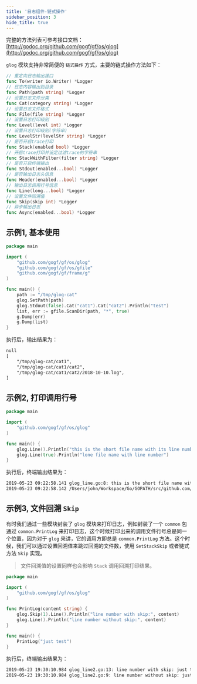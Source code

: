 ```yaml
---
title: '日志组件-链式操作'
sidebar_position: 3
hide_title: true
---
```


完整的方法列表可参考接口文档： [http://godoc.org/github.com/gogf/gf/os/glog](http://godoc.org/github.com/gogf/gf/os/glog)

`glog` 模块支持非常简便的 `链式操作` 方式，主要的链式操作方法如下：

```go
// 重定向日志输出接口
func To(writer io.Writer) *Logger
// 日志内容输出到目录
func Path(path string) *Logger
// 设置日志文件分类
func Cat(category string) *Logger
// 设置日志文件格式
func File(file string) *Logger
// 设置日志打印级别
func Level(level int) *Logger
// 设置日志打印级别(字符串)
func LevelStr(levelStr string) *Logger
// 是否开启trace打印
func Stack(enabled bool) *Logger
// 开启trace打印并设定过滤trace的字符串
func StackWithFilter(filter string) *Logger
// 是否开启终端输出
func Stdout(enabled...bool) *Logger
// 是否输出日志头信息
func Header(enabled...bool) *Logger
// 输出日志调用行号信息
func Line(long...bool) *Logger
// 设置文件回溯值
func Skip(skip int) *Logger
// 异步输出日志
func Async(enabled...bool) *Logger

```

## 示例1, 基本使用

```go
package main

import (
    "github.com/gogf/gf/os/glog"
    "github.com/gogf/gf/os/gfile"
    "github.com/gogf/gf/frame/g"
)

func main() {
    path := "/tmp/glog-cat"
    glog.SetPath(path)
    glog.Stdout(false).Cat("cat1").Cat("cat2").Println("test")
    list, err := gfile.ScanDir(path, "*", true)
    g.Dump(err)
    g.Dump(list)
}

```

执行后，输出结果为：

```html
null
[
	"/tmp/glog-cat/cat1",
	"/tmp/glog-cat/cat1/cat2",
	"/tmp/glog-cat/cat1/cat2/2018-10-10.log",
]

```

## 示例2, 打印调用行号

```go
package main

import (
	"github.com/gogf/gf/os/glog"
)

func main() {
	glog.Line().Println("this is the short file name with its line number")
	glog.Line(true).Println("lone file name with line number")
}

```

执行后，终端输出结果为：

```html
2019-05-23 09:22:58.141 glog_line.go:8: this is the short file name with its line number
2019-05-23 09:22:58.142 /Users/john/Workspace/Go/GOPATH/src/github.com/gogf/gf/geg/os/glog/glog_line.go:9: lone file name with line number

```

## 示例3, 文件回溯 `Skip`

有时我们通过一些模块封装了 `glog` 模块来打印日志，例如封装了一个 `common` 包通过 `common.PrintLog` 来打印日志，这个时候打印出来的调用文件行号总是同一个位置，因为对于 `glog` 来讲，它的调用方即总是 `common.PrintLog` 方法。这个时候，我们可以通过设置回溯值来跳过回溯的文件数，使用 `SetStackSkip` 或者链式方法 `Skip` 实现。

> 文件回溯值的设置同样也会影响 `Stack` 调用回溯打印结果。

```go
package main

import (
	"github.com/gogf/gf/os/glog"
)

func PrintLog(content string) {
	glog.Skip(1).Line().Println("line number with skip:", content)
	glog.Line().Println("line number without skip:", content)
}

func main() {
	PrintLog("just test")
}

```

执行后，终端输出结果为：

```html
2019-05-23 19:30:10.984 glog_line2.go:13: line number with skip: just test
2019-05-23 19:30:10.984 glog_line2.go:9: line number without skip: just test

```